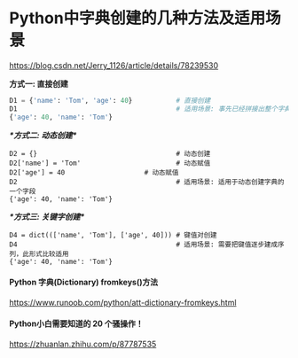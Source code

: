 # Python中字典创建的几种方法及适用场景



https://blog.csdn.net/Jerry_1126/article/details/78239530

**方式一: 直接创建**

```python
D1 = {'name': 'Tom', 'age': 40}           # 直接创建
D1                                        # 适用场景: 事先已经拼接出整个字典
{'age': 40, 'name': 'Tom'}
```

***\*方式二: 动态创建\**** 

```
D2 = {}                                   # 动态创建
D2['name'] = 'Tom'                        # 动态赋值
D2['age'] = 40		              # 动态赋值
D2                                        # 适用场景: 适用于动态创建字典的一个字段
{'age': 40, 'name': 'Tom'}
```

***\*方式三: 关键字创建\**** 

```
D4 = dict((['name', 'Tom'], ['age', 40])) # 键值对创建
D4                                        # 适用场景: 需要把键值逐步建成序列，此形式比较适用
{'age': 40, 'name': 'Tom'}
```

#### Python 字典(Dictionary) fromkeys()方法

https://www.runoob.com/python/att-dictionary-fromkeys.html





#### Python小白需要知道的 20 个骚操作！	

https://zhuanlan.zhihu.com/p/87787535

